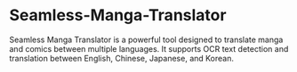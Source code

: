 # Seamless-Manga-Translator
Seamless Manga Translator is a powerful tool designed to translate manga and comics between multiple languages. It supports OCR text detection and translation between English, Chinese, Japanese, and Korean.
